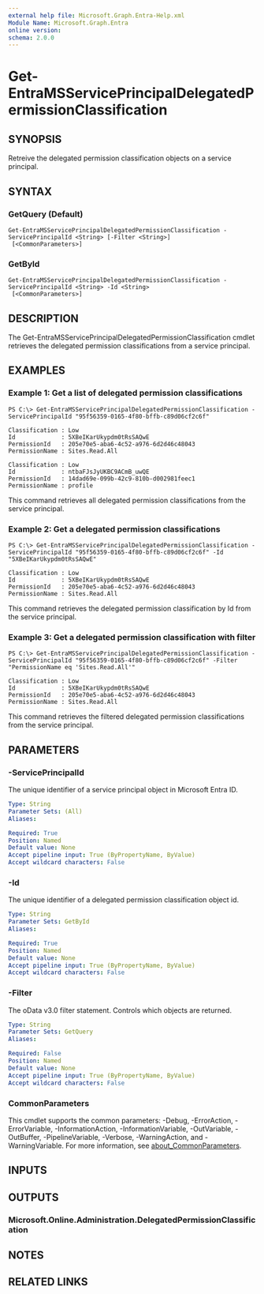 ```yaml
---
external help file: Microsoft.Graph.Entra-Help.xml
Module Name: Microsoft.Graph.Entra
online version:
schema: 2.0.0
---
```


# Get-EntraMSServicePrincipalDelegatedPermissionClassification

## SYNOPSIS
Retreive the delegated permission classification objects on a service principal.

## SYNTAX

### GetQuery (Default)
```
Get-EntraMSServicePrincipalDelegatedPermissionClassification -ServicePrincipalId <String> [-Filter <String>]
 [<CommonParameters>]
```

### GetById
```
Get-EntraMSServicePrincipalDelegatedPermissionClassification -ServicePrincipalId <String> -Id <String>
 [<CommonParameters>]
```

## DESCRIPTION
The Get-EntraMSServicePrincipalDelegatedPermissionClassification cmdlet retrieves the delegated permission classifications from a service principal.

## EXAMPLES

### Example 1: Get a list of delegated permission classifications
```
PS C:\> Get-EntraMSServicePrincipalDelegatedPermissionClassification -ServicePrincipalId "95f56359-0165-4f80-bffb-c89d06cf2c6f"

Classification : Low
Id             : 5XBeIKarUkypdm0tRsSAQwE
PermissionId   : 205e70e5-aba6-4c52-a976-6d2d46c48043
PermissionName : Sites.Read.All

Classification : Low
Id             : ntbaFJsJyUKBC9ACmB_uwQE
PermissionId   : 14dad69e-099b-42c9-810b-d002981feec1
PermissionName : profile
```

This command retrieves all delegated permission classifications from the service principal.

### Example 2: Get a delegated permission classifications
```
PS C:\> Get-EntraMSServicePrincipalDelegatedPermissionClassification -ServicePrincipalId "95f56359-0165-4f80-bffb-c89d06cf2c6f" -Id "5XBeIKarUkypdm0tRsSAQwE"

Classification : Low
Id             : 5XBeIKarUkypdm0tRsSAQwE
PermissionId   : 205e70e5-aba6-4c52-a976-6d2d46c48043
PermissionName : Sites.Read.All
```

This command retrieves the delegated permission classification by Id from the service principal.

### Example 3: Get a delegated permission classification with filter
```
PS C:\> Get-EntraMSServicePrincipalDelegatedPermissionClassification -ServicePrincipalId "95f56359-0165-4f80-bffb-c89d06cf2c6f" -Filter "PermissionName eq 'Sites.Read.All'"

Classification : Low
Id             : 5XBeIKarUkypdm0tRsSAQwE
PermissionId   : 205e70e5-aba6-4c52-a976-6d2d46c48043
PermissionName : Sites.Read.All
```

This command retrieves the filtered delegated permission classifications from the service principal.

## PARAMETERS

### -ServicePrincipalId
The unique identifier of a service principal object in Microsoft Entra ID.

```yaml
Type: String
Parameter Sets: (All)
Aliases:

Required: True
Position: Named
Default value: None
Accept pipeline input: True (ByPropertyName, ByValue)
Accept wildcard characters: False
```

### -Id
The unique identifier of a delegated permission classification object id.

```yaml
Type: String
Parameter Sets: GetById
Aliases:

Required: True
Position: Named
Default value: None
Accept pipeline input: True (ByPropertyName, ByValue)
Accept wildcard characters: False
```

### -Filter
The oData v3.0 filter statement. 
Controls which objects are returned.

```yaml
Type: String
Parameter Sets: GetQuery
Aliases:

Required: False
Position: Named
Default value: None
Accept pipeline input: True (ByPropertyName, ByValue)
Accept wildcard characters: False
```

### CommonParameters
This cmdlet supports the common parameters: -Debug, -ErrorAction, -ErrorVariable, -InformationAction, -InformationVariable, -OutVariable, -OutBuffer, -PipelineVariable, -Verbose, -WarningAction, and -WarningVariable. For more information, see [about_CommonParameters](http://go.microsoft.com/fwlink/?LinkID=113216).

## INPUTS

## OUTPUTS

### Microsoft.Online.Administration.DelegatedPermissionClassification
## NOTES
## RELATED LINKS
